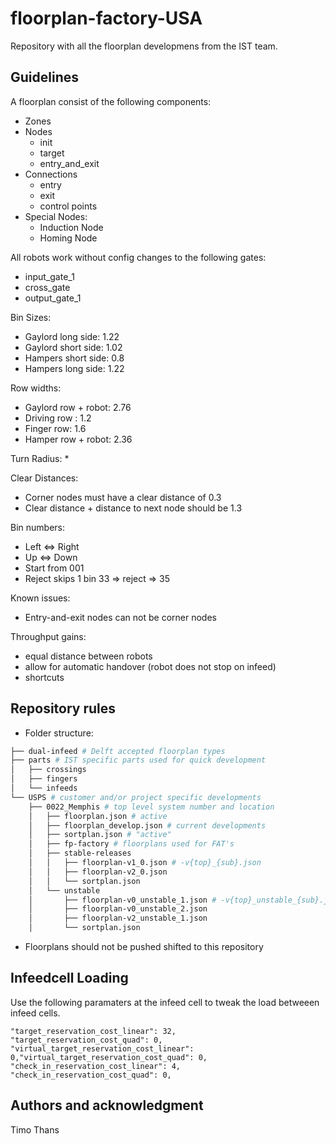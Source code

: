 # floorplan-factory-USA

Repository with all the floorplan developmens from the IST team.

## Guidelines

A floorplan consist of the following components:
* Zones
* Nodes
    * init
    * target
    * entry_and_exit
* Connections
    * entry
    * exit
    * control points
* Special Nodes:
    * Induction Node
    * Homing Node

All robots work without config changes to the following gates:
* input_gate_1
* cross_gate
* output_gate_1

Bin Sizes:
* Gaylord long side: 1.22
* Gaylord short side: 1.02
* Hampers short side: 0.8
* Hampers long side: 1.22

Row widths:
* Gaylord row + robot: 2.76
* Driving row : 1.2
* Finger row: 1.6
* Hamper row + robot: 2.36

Turn Radius:
* 

Clear Distances:
* Corner nodes must have a clear distance of 0.3
* Clear distance + distance to next node should be 1.3

Bin numbers:
* Left <=> Right
* Up <=> Down
* Start from 001
* Reject skips 1 bin 33 => reject => 35

Known issues:
* Entry-and-exit nodes can not be corner nodes


Throughput gains:
* equal distance between robots
* allow for automatic handover (robot does not stop on infeed)
* shortcuts

## Repository rules

* Folder structure:
```bash
├── dual-infeed # Delft accepted floorplan types
├── parts # IST specific parts used for quick development
│   ├── crossings
│   ├── fingers
│   └── infeeds
└── USPS # customer and/or project specific developments
    ├── 0022_Memphis # top level system number and location
    │   ├── floorplan.json # active
    │   ├── floorplan_develop.json # current developments
    │   ├── sortplan.json # "active"
    │   ├── fp-factory # floorplans used for FAT's
    │   ├── stable-releases
    │   │   ├── floorplan-v1_0.json # -v{top}_{sub}.json
    │   │   ├── floorplan-v2_0.json
    │   │   └── sortplan.json
    │   └── unstable
    │       ├── floorplan-v0_unstable_1.json # -v{top}_unstable_{sub}.json
    │       ├── floorplan-v0_unstable_2.json
    │       ├── floorplan-v2_unstable_1.json
    │       └── sortplan.json
```

* Floorplans should not be pushed shifted to this repository


## Infeedcell Loading
Use the following paramaters at the infeed cell to tweak the load betweeen infeed cells.
```
"target_reservation_cost_linear": 32,
"target_reservation_cost_quad": 0,
"virtual_target_reservation_cost_linear": 0,"virtual_target_reservation_cost_quad": 0,
"check_in_reservation_cost_linear": 4,
"check_in_reservation_cost_quad": 0,
```
## Authors and acknowledgment
Timo Thans

